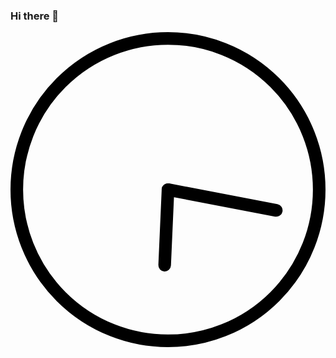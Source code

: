 ### Hi there 👋

<svg id="L2" xmlns="http://www.w3.org/2000/svg" xmlns:xlink="http://www.w3.org/1999/xlink" viewBox="0 0 100 100">
<circle fill="none" stroke="#000" stroke-width="4" stroke-miterlimit="10" cx="50" cy="50" r="48"/>
<line fill="none" stroke-linecap="round" stroke="#000" stroke-width="4" stroke-miterlimit="10" x1="50" y1="50" x2="85" y2="50.5">
  <animateTransform 
       attributeName="transform" 
       dur="2s"
       type="rotate"
       from="0 50 50"
       to="360 50 50"
       repeatCount="indefinite" />
</line>
<line fill="none" stroke-linecap="round" stroke="#000" stroke-width="4" stroke-miterlimit="10" x1="50" y1="50" x2="49.5" y2="74">
  <animateTransform 
       attributeName="transform" 
       dur="15s"
       type="rotate"
       from="0 50 50"
       to="360 50 50"
       repeatCount="indefinite" />
</line>
</svg>

<!--
**Karlen-ll/Karlen-ll** is a ✨ _special_ ✨ repository because its `README.md` (this file) appears on your GitHub profile.

Here are some ideas to get you started:

- 🔭 I’m currently working on ...
- 🌱 I’m currently learning ...
- 👯 I’m looking to collaborate on ...
- 🤔 I’m looking for help with ...
- 💬 Ask me about ...
- 📫 How to reach me: ...
- 😄 Pronouns: ...
- ⚡ Fun fact: ...
-->
